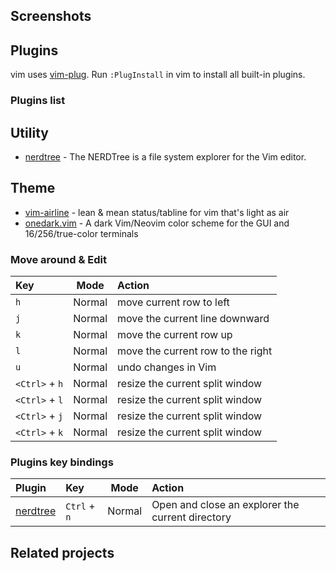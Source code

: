 
## Screenshots


## Plugins

vim uses [vim-plug](https://github.com/junegunn/vim-plug). Run `:PlugInstall` in vim to install all built-in plugins.

### Plugins list

## Utility
- [nerdtree][nerdtree] - The NERDTree is a file system explorer for the Vim editor. 


## Theme
- [vim-airline][vim-airline] - lean & mean status/tabline for vim that's light as air
- [onedark.vim][onedark.vim] - A dark Vim/Neovim color scheme for the GUI and 16/256/true-color terminals 

### Move around & Edit

| Key            |      Mode      | Action                                  |
|:---------------|:--------------:|:----------------------------------------|
| `h`            |     Normal     | move current row to left                |
| `j`            |     Normal     | move the current line downward          |
| `k`            |     Normal     | move the current row up                 |
| `l`            |     Normal     | move the current row to the right       |
| `u`            |     Normal     | undo changes in Vim                     |
| `<Ctrl>` + `h` |     Normal     | resize the current split window         |
| `<Ctrl>` + `l` |     Normal     | resize the current split window         |
| `<Ctrl>` + `j` |     Normal     | resize the current split window         |
| `<Ctrl>` + `k` |     Normal     | resize the current split window         |

### Plugins key bindings

| Plugin                           | Key                      |      Mode     | Action                                                    |
|:---------------------------------|:-------------------------|:-------------:|:----------------------------------------------------------|
| [nerdtree][nerdtree]             | `Ctrl` + `n`             |     Normal    | Open and close an explorer the current directory                                         |


## Related projects

[vim-airline]:https://github.com/bling/vim-airline "https://github.com/bling/vim-airline"
[onedark.vim]:https://github.com/joshdick/onedark.vim "https://github.com/joshdick/onedark.vim"
[nerdtree]:https://github.com/preservim/nerdtree  "https://github.com/preservim/nerdtree"

